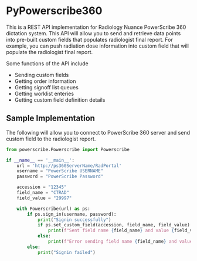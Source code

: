 # PyPowerscribe360

This is a REST API implementation for Radiology Nuance PowerScribe 360 dictation system. This API will allow you to send and retrieve data points into pre-built custom fields that populates radiologist final report. For example, you can push radiation dose information into custom field that will populate the radiologist final report.

Some functions of the API include
- Sending custom fields
- Getting order information
- Getting signoff list queues
- Getting worklist enteries
- Getting custom field definition details


## Sample Implementation

The following will allow you to connect to PowerScribe 360 server and send custom field to the radiologist report.

```python
from powerscribe.Powerscribe import Powerscribe

if __name__ == '__main__':
    url = 'http://ps360ServerName/RadPortal'
    username = "PowerScribe USERNAME"
    password = "PowerScribe Password"

    accession = "12345"
    field_name = "CTRAD"
    field_value = "29997"

    with Powerscribe(url) as ps:
        if ps.sign_in(username, password):
            print("Signin successfully")
            if ps.set_custom_field(accession, field_name, field_value):
                print(f"Sent field name {field_name} and value {field_value} into accession {accession}")
            else:
                print(f"Error sending field name {field_name} and value {field_value} into accession {accession}")
        else:
            print("Signin failed")
```
